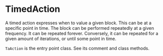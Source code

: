 # TimedAction

A timed action expresses when to value a given block. This can be at a specific point in time. 
The block can be performed repeatedly at a given frequency. It can be repeated forever.
Conversely, it can be repeated for a given amount of iterations, or until some point in time.

`TaAction` is the entry point class. See its comment and class methods.
